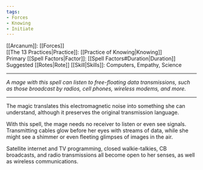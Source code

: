 ```yaml
---
tags:
- Forces
- Knowing
- Initiate
---
```


[[Arcanum]]: [[Forces]]\
[[The 13 Practices|Practice]]: [[Practice of Knowing|Knowing]]\
Primary [[Spell Factors|Factor]]: [[Spell Factors#Duration|Duration]]\
Suggested [[Rotes|Rote]] [[Skill|Skills]]: Computers, Empathy, Science

---

_A mage with this spell can listen to free-floating data transmissions, such as those broadcast by radios, cell phones, wireless modems, and more._

---

The magic translates this electromagnetic noise into something she can understand, although it preserves the original transmission language.

With this spell, the mage needs no receiver to listen or even see signals. Transmitting cables glow before her eyes with streams of data, while she might see a shimmer or even fleeting glimpses of images in the air.

Satellite internet and TV programming, closed walkie-talkies, CB broadcasts, and radio transmissions all become open to her senses, as well as wireless communications.